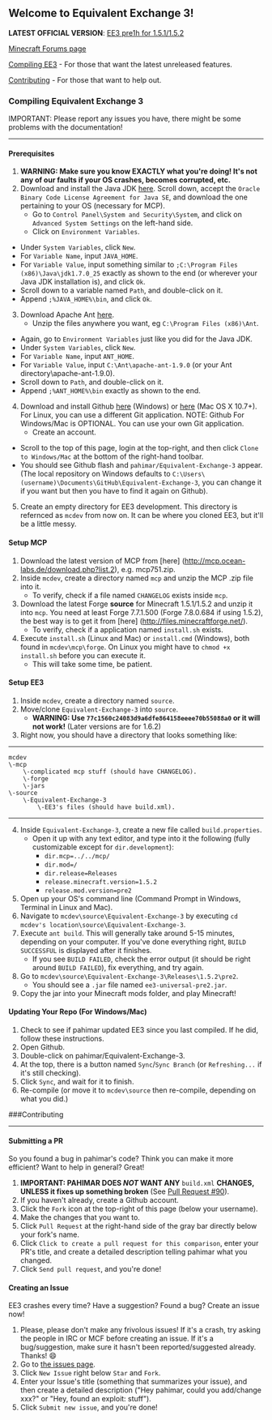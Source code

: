 ## Welcome to Equivalent Exchange 3!
**LATEST OFFICIAL VERSION**:  [EE3 pre1h for 1.5.1/1.5.2](http://adf.ly/PdBNy)

[Minecraft Forums page](http://www.minecraftforum.net/topic/1540010-equivalent-exchange-3)

[Compiling EE3](https://github.com/pahimar/Equivalent-Exchange-3#compiling-equivalent-exchange-3) - For those that want the latest unreleased features.

[Contributing](https://github.com/pahimar/Equivalent-Exchange-3#contributing) - For those that want to help out.

### Compiling Equivalent Exchange 3
IMPORTANT: Please report any issues you have, there might be some problems with the documentation!
***
#### Prerequisites
1. **WARNING:  Make sure you know EXACTLY what you're doing!  It's not any of our faults if your OS crashes, becomes corrupted, etc.**
2. Download and install the Java JDK [here](http://www.oracle.com/technetwork/java/javase/downloads/jdk7-downloads-1880260.html).  Scroll down, accept the `Oracle Binary Code License Agreement for Java SE`, and download the one pertaining to your OS (necessary for MCP).
	* Go to `Control Panel\System and Security\System`, and click on `Advanced System Settings` on the left-hand side.
	* Click on `Environment Variables`.
  * Under `System Variables`, click `New`.
  * For `Variable Name`, input `JAVA_HOME`.
  * For `Variable Value`, input something similar to `;C:\Program Files (x86)\Java\jdk1.7.0_25` exactly as shown to the end (or wherever your Java JDK installation is), and click `Ok`.
  * Scroll down to a variable named `Path`, and double-click on it.
  * Append `;%JAVA_HOME%\bin`, and click `Ok`.
3. Download Apache Ant [here](http://ant.apache.org).
	* Unzip the files anywhere you want, eg `C:\Program Files (x86)\Ant`.
  * Again, go to `Environment Variables` just like you did for the Java JDK.
  * Under `System Variables`, click `New`.
  * For `Variable Name`, input `ANT_HOME`.
  * For `Variable Value`, input `C:\Ant\apache-ant-1.9.0` (or your Ant directory\apache-ant-1.9.0).
  * Scroll down to `Path`, and double-click on it.
  * Append `;%ANT_HOME%\bin` exactly as shown to the end.
4. Download and install Github [here](http://windows.github.com/) (Windows) or [here](http://mac.github.com/) (Mac OS X 10.7+).  For Linux, you can use a different Git application.  NOTE:  Github For Windows/Mac is OPTIONAL.  You can use your own Git application.
	* Create an account.
  * Scroll to the top of this page, login at the top-right, and then click `Clone to Windows/Mac` at the bottom of the right-hand toolbar.
  * You should see Github flash and `pahimar/Equivalent-Exchange-3` appear.  (The local repository on Windows defaults to `C:\Users\(username)\Documents\GitHub\Equivalent-Exchange-3`, you can change it if you want but then you have to find it again on Github).
5. Create an empty directory for EE3 development.  This directory is refernced as `mcdev` from now on.  It can be where you cloned EE3, but it'll be a little messy.


#### Setup MCP
1. Download the latest version of MCP from [here] (http://mcp.ocean-labs.de/download.php?list.2), e.g. mcp751.zip.
2. Inside `mcdev`, create a directory named `mcp` and unzip the MCP .zip file into it.
	* To verify, check if a file named `CHANGELOG` exists inside `mcp`.
3. Download the latest Forge **source** for Minecraft 1.5.1/1.5.2 and unzip it into `mcp`.  You need at least Forge 7.7.1.500 (Forge 7.8.0.684 if using 1.5.2), the best way is to get it from [here] (http://files.minecraftforge.net/).
	* To verify, check if a application named `install.sh` exists. 
4. Execute `install.sh` (Linux and Mac) or `install.cmd` (Windows), both found in `mcdev\mcp\forge`. On Linux you might have to `chmod +x install.sh` before you can execute it.
	* This will take some time, be patient.

#### Setup EE3
1. Inside `mcdev`, create a directory named `source`.
2. Move/clone `Equivalent-Exchange-3` into `source`.
	* **WARNING: Use `77c1560c24083d9a6dfe864158eeee70b55088a0` or it will not work!** (Later versions are for 1.6.2)
3. Right now, you should have a directory that looks something like:

***

	mcdev
	\-mcp
		\-complicated mcp stuff (should have CHANGELOG).
		\-forge
		\-jars
	\-source
		\-Equivalent-Exchange-3
			\-EE3's files (should have build.xml).
***

4. Inside `Equivalent-Exchange-3`, create a new file called `build.properties`.
	* Open it up with any text editor, and type into it the following (fully customizable except for `dir.development`):
 		* `dir.mcp=../../mcp/`
 		* `dir.mod=/`
		* `dir.release=Releases`
		* `release.minecraft.version=1.5.2`
		* `release.mod.version=pre2`
5. Open up your OS's command line (Command Prompt in Windows, Terminal in Linux and Mac).
6. Navigate to `mcdev\source\Equivalent-Exchange-3` by executing `cd mcdev's location\source\Equivalent-Exchange-3`.
7. Execute `ant build`. This will generally take around 5-15 minutes, depending on your computer.  If you've done everything right, `BUILD SUCCESSFUL` is displayed after it finishes.
	* If you see `BUILD FAILED`, check the error output (it should be right around `BUILD FAILED`), fix everything, and try again.
8. Go to `mcdev\source\Equivalent-Exchange-3\Releases\1.5.2\pre2`.
	*  You should see a `.jar` file named `ee3-universal-pre2.jar`.
9. Copy the jar into your Minecraft mods folder, and play Minecraft!

#### Updating Your Repo (For Windows/Mac)
1. Check to see if pahimar updated EE3 since you last compiled.  If he did, follow these instructions.
2. Open Github.
3. Double-click on pahimar/Equivalent-Exchange-3.
4. At the top, there is a button named `Sync`/`Sync Branch` (or `Refreshing...` if it's still checking).
5. Click `Sync`, and wait for it to finish.
6. Re-compile (or move it to `mcdev\source` then re-compile, depending on what you did.)

###Contributing
***
#### Submitting a PR
So you found a bug in pahimar's code?  Think you can make it more efficient?  Want to help in general?  Great!

1. **IMPORTANT:  PAHIMAR DOES *NOT* WANT ANY** `build.xml` **CHANGES, UNLESS it fixes up something broken** (See [Pull Request #90](https://github.com/pahimar/Equivalent-Exchange-3/pull/90)).
2. If you haven't already, create a Github account.
3. Click the `Fork` icon at the top-right of this page (below your username).
4. Make the changes that you want to.
5. Click `Pull Request` at the right-hand side of the gray bar directly below your fork's name.
6. Click `Click to create a pull request for this comparison`, enter your PR's title, and create a detailed description telling pahimar what you changed.
7. Click `Send pull request`, and you're done!

#### Creating an Issue
EE3 crashes every time?  Have a suggestion?  Found a bug?  Create an issue now!

1. Please, please don't make any frivolous issues!  If it's a crash, try asking the people in IRC or MCF before creating an issue.  If it's a bug/suggestion, make sure it hasn't been reported/suggested already.  Thanks! :smile:
2. Go to [the issues page](http://github.com/pahimar/Equivalent-Exchange-3/issues).
3. Click `New Issue` right below `Star` and `Fork`.
4. Enter your Issue's title (something that summarizes your issue), and then create a detailed description ("Hey pahimar, could you add/change xxx?" or "Hey, found an exploit:  stuff").
5. Click `Submit new issue`, and you're done!
